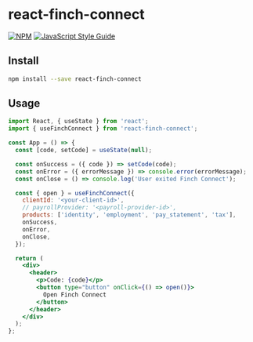# react-finch-connect

>

[![NPM](https://img.shields.io/npm/v/react-finch-connect.svg)](https://www.npmjs.com/package/react-finch-connect) [![JavaScript Style Guide](https://img.shields.io/badge/code_style-standard-brightgreen.svg)](https://standardjs.com)

## Install

```bash
npm install --save react-finch-connect
```

## Usage

```jsx
import React, { useState } from 'react';
import { useFinchConnect } from 'react-finch-connect';

const App = () => {
  const [code, setCode] = useState(null);

  const onSuccess = ({ code }) => setCode(code);
  const onError = ({ errorMessage }) => console.error(errorMessage);
  const onClose = () => console.log('User exited Finch Connect');

  const { open } = useFinchConnect({
    clientId: '<your-client-id>',
    // payrollProvider: '<payroll-provider-id>',
    products: ['identity', 'employment', 'pay_statement', 'tax'],
    onSuccess,
    onError,
    onClose,
  });

  return (
    <div>
      <header>
        <p>Code: {code}</p>
        <button type="button" onClick={() => open()}>
          Open Finch Connect
        </button>
      </header>
    </div>
  );
};
```
